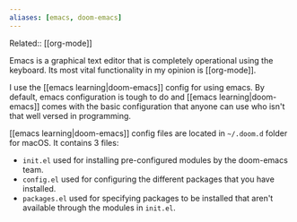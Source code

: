 ```yaml
---
aliases: [emacs, doom-emacs]
---
```


Related:: [[org-mode]]

Emacs is a graphical text editor that is completely operational using the keyboard. Its most vital functionality in my opinion is [[org-mode]]. 

I use the [[emacs learning|doom-emacs]] config for using emacs. By default, emacs configuration is tough to do and [[emacs learning|doom-emacs]] comes with the basic configuration that anyone can use who isn't that well versed in programming.

[[emacs learning|doom-emacs]] config files are located in `~/.doom.d` folder for macOS. It contains 3 files:
- `init.el` used for installing pre-configured modules by the doom-emacs team.
- `config.el` used for configuring the different packages that you have installed.
- `packages.el` used for specifying packages to be installed that aren't available through the modules in `init.el`.
